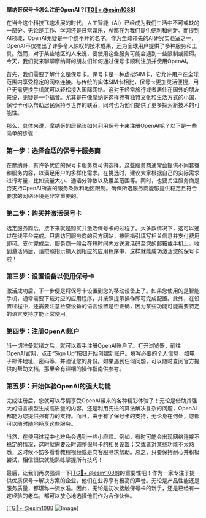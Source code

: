 **摩纳哥保号卡怎么注册OpenAI？[[TG💪+ @esim1088](https://t.me/s/esim1088)]**

在当今这个科技飞速发展的时代，人工智能（AI）已经成为我们生活中不可或缺的一部分。无论是工作、学习还是日常娱乐，AI都在为我们提供便利和创新。而提到AI领域，OpenAI无疑是一个绕不开的名字。作为全球领先的AI研究实验室之一，OpenAI不仅推出了许多令人惊叹的技术成果，还为全球用户提供了多种服务和工具。然而，对于某些地区的人来说，要使用这些服务可能会遇到一些限制或障碍。今天，我们就来聊聊摩纳哥的朋友们如何通过保号卡顺利注册并使用OpenAI。

首先，我们需要了解什么是保号卡。保号卡是一种虚拟SIM卡，它允许用户在全球范围内享受稳定的网络连接。与传统的实体SIM卡相比，保号卡更加灵活便捷，用户无需更换手机就可以轻松接入国际网络。这对于经常旅行或者居住在国外的朋友来说，无疑是一个福音。尤其是在像摩纳哥这样拥有独特文化和生活方式的小国，保号卡可以帮助居民保持与世界的联系，同时也为他们提供了更多探索新技术的可能性。

那么，具体来说，摩纳哥的居民该如何利用保号卡来注册OpenAI呢？以下是一些简单的步骤：

### 第一步：选择合适的保号卡服务商

在摩纳哥，有许多优质的保号卡服务商可供选择。这些服务商通常会提供不同套餐和服务内容，以满足用户的多样化需求。在挑选时，建议大家根据自己的实际需求进行考量，比如流量大小、通话分钟数以及覆盖范围等。同时，也要关注服务商是否支持OpenAI所需的服务条款和地区限制。确保所选服务商能够提供稳定且符合要求的网络环境是非常重要的。

### 第二步：购买并激活保号卡

选定服务商后，接下来就是购买并激活保号卡的过程了。大多数情况下，这可以通过在线平台完成。只需访问服务商的官方网站，按照指引填写相关信息并支付费用即可。支付完成后，服务商一般会在短时间内发送激活码至您的邮箱或手机上。收到激活码后，请按照指示输入到相应的应用程序中，这样就能成功激活您的保号卡啦！

### 第三步：设置设备以使用保号卡

激活成功后，下一步便是将保号卡设置到您的移动设备上了。如果您使用的是智能手机，通常需要下载对应的应用程序，并按照提示操作即可完成配置。此外，在设置过程中，还需要注意检查设备的语言设置是否正确，因为某些功能可能需要特定的语言支持才能正常使用。

### 第四步：注册OpenAI账户

当一切准备就绪之后，就可以着手注册OpenAI账户了。打开浏览器，前往OpenAI官网，点击“Sign Up”按钮开始创建新账户。填写必要的个人信息，如电子邮件地址、密码等，并验证您的身份。如果遇到任何问题，可以随时查阅官方提供的帮助文档，那里会有详细的操作指南供参考。

### 第五步：开始体验OpenAI的强大功能

完成注册后，您就可以尽情享受OpenAI带来的各种精彩体验了！无论是借助其强大的语言模型生成高质量的内容，还是利用先进的算法解决复杂的问题，OpenAI都能为您提供强有力的支持。而且，由于有了保号卡的支持，无论身在何处，您都可以随时随地畅享这些服务。

当然，在使用过程中也难免会遇到一些小麻烦。例如，有时可能会出现网络连接不稳定的情况，这时就需要及时调整保号卡的相关设置；又或者对某些功能不太熟悉，这时候不妨多看看教程视频或是向客服寻求帮助。总之，只要保持耐心并积极尝试，相信很快就能熟练掌握所有技巧！

最后，让我们再次强调一下[[TG💪+ @esim1088](https://t.me/s/esim1088)]的重要性吧！作为一家专注于提供优质保号卡解决方案的企业，他们在业界享有极高的声誉。无论是产品性能还是服务质量，都堪称一流水准。因此，无论是初次接触保号卡的新手，还是已经有一定经验的老鸟，都可以放心地选择他们作为合作伙伴。

[[TG💪+ @esim1088](https://t.me/s/esim1088) ![Image](https://i.postimg.cc/4NQfJmqS/Snipaste-2025-05-13-00-14-12.png)]